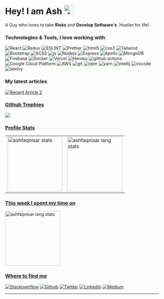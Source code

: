 <h1>Hey! I am Ash <img src="https://draculatheme.com/static/icons/pack-1/045-dracula.svg" 
width="30" alt="dracula Image"/></h1>


<p>A Guy who loves to take <b>Risks</b> and <b>Develop Software's</b>. Hustler for life!.</p>

<h3>Technologies & Tools, I love working with</h3>
<p>
  <img alt="React" src="https://img.shields.io/badge/-React-45b8d8?style=flat-square&logo=react&logoColor=white" />
  <img alt="Redux" src="https://img.shields.io/badge/-Redux-764abc?style=flat-square&logo=redux&logoColor=white" />
  <img alt="ESLINT" src="https://img.shields.io/badge/-ESLint-4930bd?style=flat-square&logo=eslint&logoColor=white" />
  <img alt="Prettier" src="https://img.shields.io/badge/-Prettier-1e2b33?style=flat-square&logo=prettier&logoColor=white" />
  <img alt="html5" src="https://img.shields.io/badge/-HTML5-E34F26?style=flat-square&logo=html5&logoColor=white" />
  <img alt="css3" src="https://img.shields.io/badge/-CSS3-2965f1?style=flat-square&logo=css3&logoColor=white" />
  <img alt="Tailwind" src="https://img.shields.io/badge/-Tailwind CSS-07b6d5?style=flat-square&logo=tailwind-css&logoColor=white" />
  <img alt="Bootstrap" src="https://img.shields.io/badge/-Bootstrap-563d7c?style=flat-square&logo=bootstrap&logoColor=white" />
  <img alt="SCSS" src="https://img.shields.io/badge/-SCSS-CC6699?style=flat-square&logo=sass&logoColor=white" />
  <img alt="js" src="https://img.shields.io/badge/-JavaScript-F7B93E?style=flat-square&logo=javascript&logoColor=white" />
  <img alt="Nodejs" src="https://img.shields.io/badge/-Node JS-43853d?style=flat-square&logo=Node.js&logoColor=white" />
  <img alt="Express" src="https://img.shields.io/badge/-Express JS-323330?style=flat-square&logo=express&logoColor=white" />
  <img alt="Apollo" src="https://img.shields.io/badge/-Apollo%20GraphQL-311C87?style=flat-square&logo=apollo-graphql&logoColor=white" />
  <img alt="MongoDB" src="https://img.shields.io/badge/-MongoDB-13aa52?style=flat-square&logo=mongodb&logoColor=white" />
  <img alt="Firebase" src="https://img.shields.io/badge/-Firebase-f5820d?style=flat-square&logo=firebase&logoColor=white" />
  <img alt="Docker" src="https://img.shields.io/badge/-Docker-46a2f1?style=flat-square&logo=docker&logoColor=white" />
  <img alt="Vercel" src="https://img.shields.io/badge/-Vercel-000000?style=flat-square&logo=vercel&logoColor=white" />
  <img alt="Heroku" src="https://img.shields.io/badge/-Heroku-430098?style=flat-square&logo=heroku&logoColor=white" />
  <img alt="github actions" src="https://img.shields.io/badge/-Github_Actions-2088FF?style=flat-square&logo=github-actions&logoColor=white" />
  <img alt="Google Cloud Platform" src="https://img.shields.io/badge/-Google_Cloud_Platform-1a73e8?style=flat-square&logo=google-cloud&logoColor=white" />
  <img alt="AWS" src="https://img.shields.io/badge/-AWS-ff9900?style=flat-square&logo=amazon-aws&logoColor=white" />
  <img alt="git" src="https://img.shields.io/badge/-Git-F05032?style=flat-square&logo=git&logoColor=white" />
  <img alt="npm" src="https://img.shields.io/badge/-NPM-CB3837?style=flat-square&logo=npm&logoColor=white" />
  <img alt="yarn" src="https://img.shields.io/badge/-YARN-2e8dba?style=flat-square&logo=yarn&logoColor=white" />
  <img alt="intellij" src="https://img.shields.io/badge/-Intellij-000000?style=flat-square&logo=intellij-idea&logoColor=white" />
  <img alt="vscode" src="https://img.shields.io/badge/-VS Code-198bd3?style=flat-square&logo=visual-studio-code&logoColor=white" />
  <img alt="sentry" src="https://img.shields.io/badge/-Sentry-362D59?style=flat-square&logo=sentry&logoColor=white" />
</p>

<h3>My latest articles</h3>
<a target="_blank" href="https://ashfaqnisar.medium.com/getting-started-with-reduxjs-toolkit-7caaf460613c"><img src="https://github-readme-medium-recent-article.vercel.app/medium/@ashfaqnisar/0" alt="Recent Article 2">


<h3>Github Trophies</h3>
<img src="https://github-profile-trophy.vercel.app/?username=ashfaqnisar&theme=dracula&column=7" />

<h3>Profile Stats</h3>
<table>
    <tr>
        <td>
            <img src="https://github-readme-stats.vercel.app/api?username=ashfaqnisar&include_all_commits=true&count_private=true&show_icons=true&line_height=20&title_color=ff79c6&icon_color=8be9fd&text_color=D3D3D3&bg_color=0,000000,130F40" alt="ashfaqnisar stats" height="180em" />
        </td>
        <td>
            <img height="180em" src="https://github-readme-stats.vercel.app/api/top-langs/?username=ashfaqnisar&count_private=true&layout=compact&langs_count=8&line_height=20&title_color=ff79c6&icon_color=2234AE&text_color=D3D3D3&bg_color=0,000000,130F40" alt="ashfaqnisar lang stats"/>
        </td>
    </tr>
</table>

<h3>This week I spent my time on</h3>
<img src="https://github-readme-stats.vercel.app/api/wakatime/?username=ashfaqnisar&theme=dracula&line_height=20&text_color=D3D3D3&bg_color=0,000000,130F40&title_color=ff79c6&icon_color=2234AE" alt="ashfaqnisar lang stats" height="180em"/>


<h3>Where to find me</h3>
<p>
    <a href="https://stackoverflow.com/users/10963451/ashfaq-nisar" target="_blank"><img alt="Stackoverflow" src="https://img.shields.io/badge/StackOverFlow-F58025?style=for-the-badge&logo=stack-overflow&logoColor=white"/></a> 
    <a href="mailto:ashfaqnisar00@gmail.com" target="_blank"><img alt="Github" src="https://img.shields.io/badge/Email-EA4335?&style=for-the-badge&logo=Gmail&logoColor=white" /></a> 
    <a href="https://twitter.com/ashfaqnisar00" target="_blank"><img alt="Twitter" src="https://img.shields.io/badge/twitter-%231DA1F2.svg?&style=for-the-badge&logo=twitter&logoColor=white" /></a>
    <a href="https://www.linkedin.com/in/ashfaqnisar" target="_blank"><img alt="LinkedIn" src="https://img.shields.io/badge/linkedin-%230077B5.svg?&style=for-the-badge&logo=linkedin&logoColor=white" /></a>
    <a href="https://medium.com/@ashfaqnisar" target="_blank"><img alt="Medium" src="https://img.shields.io/badge/medium-%2312100E.svg?&style=for-the-badge&logo=medium&logoColor=white" /></a>
</p>

------------


